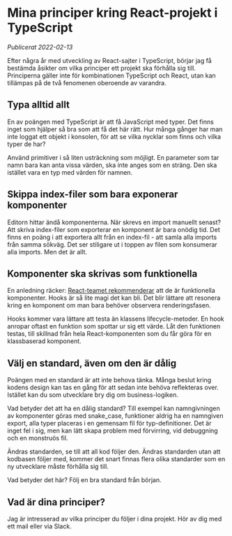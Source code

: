 # Mina principer kring React-projekt i TypeScript

_Publicerat 2022-02-13_

Efter några år med utveckling av React-sajter i TypeScript, börjar jag få bestämda åsikter om vilka principer ett projekt ska förhålla sig till. Principerna gäller inte för kombinationen TypeScript och React, utan kan tillämpas på de två fenomenen oberoende av varandra.

## Typa alltid allt

En av poängen med TypeScript är att få JavaScript med typer. Det finns inget som hjälper så bra som att få det här rätt. Hur många gånger har man inte loggat ett objekt i konsolen, för att se vilka nycklar som finns och vilka typer de har?

Använd primitiver i så liten usträckning som möjligt. En parameter som tar namn bara kan anta vissa värden, ska inte anges som en sträng. Den ska istället vara en typ med värden för namnen.

## Skippa index-filer som bara exponerar komponenter

Editorn hittar ändå komponenterna. När skrevs en import manuellt senast? Att skriva index-filer som exporterar en komponent är bara onödig tid. Det finns en poäng i att exportera allt från en index-fil - att samla alla imports från samma sökväg. Det ser stiligare ut i toppen av filen som konsumerar alla imports. Men det är allt.

## Komponenter ska skrivas som funktionella

En anledning räcker: [React-teamet rekommenderar](https://reactjs.org/docs/hooks-faq.html#should-i-use-hooks-classes-or-a-mix-of-both) att de är funktionella komponenter. Hooks är så lite magi det kan bli. Det blir lättare att resonera kring en komponent om man bara behöver observera renderingsfasen.

Hooks kommer vara lättare att testa än klassens lifecycle-metoder. En hook anropar oftast en funktion som spottar ur sig ett värde. Låt den funktionen testas, till skillnad från hela React-komponenten som du får göra för en klassbaserad komponent.

## Välj en standard, även om den är dålig

Poängen med en standard är att inte behova tänka. Många beslut kring kodens design kan tas en gång för att sedan inte behöva reflekteras over. Istället kan du som utvecklare bry dig om business-logiken.

Vad betyder det att ha en dålig standard? Till exempel kan namngivningen av komponenter göras med snake_case, funktioner aldrig ha en namngiven export, alla typer placeras i en gemensam fil för typ-definitioner. Det är inget fel i sig, men kan lätt skapa problem med förvirring, vid debuggning och en monstruös fil.

Ändras standarden, se till att all kod följer den. Ändras standarden utan att kodbasen följer med, kommer det snart finnas flera olika standarder som en ny utvecklare måste förhålla sig till.

Vad betyder det här? Följ en bra standard från början.

## Vad är dina principer?

Jag är intresserad av vilka principer du följer i dina projekt. Hör av dig med ett mail eller via Slack.
